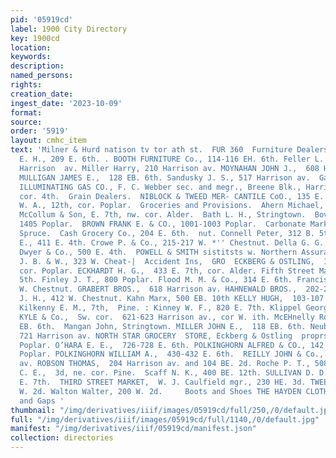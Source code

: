 ```yaml
---
pid: '05919cd'
label: 1900 City Directory
key: 1900cd
location: 
keywords: 
description: 
named_persons: 
rights: 
creation_date: 
ingest_date: '2023-10-09'
format: 
source: 
order: '5919'
layout: cmhc_item
text: 'Milner & Hurd natison tv tor ath st.  FUR 360  Furniture Dealers.  ANDREWS
  E. H., 209 E. 6th. . BOOTH FURNITURE Co., 114-116 EH. 6th. Feller L. H. & Co., 719
  Harrison  av. Miller Harry, 210 Harrison av. MOYNAHAN JOHN J.,  608 Harrison av.
  MULLIGAN JAMES E.,  128 EB. 6th. Sandusky J. S., 517 Harrison av.  Gas Companies.  LEADVILLE
  ILLUMINATING GAS CO., F. C. Webber sec. and megr., Breene Blk., Harri- son av.,
  cor. 4th.  Grain Dealers.  NIBLOCK & TWEED MER- CANTILE CoO., 135 E. 6th. YOUNG
  W. A., 12th, cor. Poplar.  Groceries and Provisions.  Ahern Michael, 601 W. Chestnut.  Ames,
  McCollum & Son, E. 7th, nw. cor. Alder.  Bath L. H., Stringtown.  Bovyer Henry,
  1405 Poplar.  BROWN FRANK E. & CO., 1001-1003 Poplar.  Carbonate Market, 219 N.
  Spruce.  Cash Grocery Co., 204 E. 6th.  nut. Connell Peter, 312 B. 5th. Coumbs J.
  E., 411 E. 4th. Crowe P. & Co., 215-217 W. *'' Chestnut. Della G. G., 1021 Poplar.
  Dwyer & Co., 500 E. 4th.  POWELL & SMITH sistitsts w. Northern Assurance Co,  Clune
  J. B. & W., 323 W. Cheat-|  Accident Ins,  GRO  ECKBERG & OSTLING,  142 EB. 3d,
  cor. Poplar. ECKHARDT H. G.,  433 E. 7th, cor. Alder. Fifth Street Market, 200 E.
  5th. Finley J. T., 800 Poplar. Flood M. M. & Co., 314 E. 6th. Francis C. H., 101
  W. Chestnut. GRABERT BROS.,  618 Harrison av. HAHNEWALD BROS.,  202-204 E. 3d. Hillman
  J. H., 412 W. Chestnut. Kahn Marx, 500 EB. 10th KELLY HUGH,  103-107 W. Chestnut.
  Kilkenny E. M., 7th,  Pine. : Kinney W. F., 820 E. 7th. Klippel George W., 105 Oak.
  KYLE & Co.,  Sw. cor.  621-623 Harrison av., cor W. ith. McEHnelly Rose Mrs., 716
  EB. 6th.  Mangan John, Stringtown. MILLER JOHN E.,  118 EB. 6th. Neubarth O. R.,
  721 Harrison av. NORTH STAR GROCERY  STORE, Eckberg & Ostling  proprs., 3d, cor.
  Poplar. O’HARA E. E.,  726-728 E. 6th. POLKINGHORN ALFRED & CO., 142 E. 4th, cor.
  Poplar. POLKINGHORN WILLIAM A.,  430-432 E. 6th.  REILLY JOHN & Co.,  107 Harrison
  av. ROBSON THOMAS,  204 Harrison av. and 104 BE. 2d. Roche P. T., 508 E. 5th.  ROTHE
  C. E.,  3d, ne. cor. Pine.  Scaff N. K., 400 BE. 12th. SULLIVAN D. D. & CO.,  200
  E. 7th.  THIRD STREET MARKET,  W. J. Caulfield mgr., 230 HE. 3d. TWEED ALFRED, 138
  W. 2d. Walton Walter, 200 W. 2d.     Boots and Shoes THE HAYDEN CLOTHING 60.  Hats
  and Gaps '
thumbnail: "/img/derivatives/iiif/images/05919cd/full/250,/0/default.jpg"
full: "/img/derivatives/iiif/images/05919cd/full/1140,/0/default.jpg"
manifest: "/img/derivatives/iiif/05919cd/manifest.json"
collection: directories
---
```

